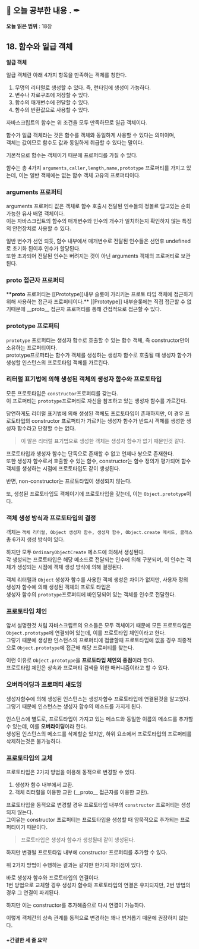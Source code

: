 ## 📕 오늘 공부한 내용 . ✒

**오늘 읽은 범위** : 18장

## 18. 함수와 일급 객체

**일급 객체**

일급 객체란 아래 4가지 항목을 만족하는 객체를 칭한다.

1. 무명의 리터럴로 생성할 수 있다. 즉, 런타임에 생성이 가능하다.
2. 변수나 자료구조에 저장할 수 있다.
3. 함수의 매개변수에 전달할 수 있다.
4. 함수의 반환값으로 사용할 수 있다.

자바스크립트의 함수는 위 조건을 모두 만족하므로 일급 객체이다.

함수가 일급 객체라는 것은 함수를 객체와 동일하게 사용할 수 있다는 의미이며,<br>
객체는 값이므로 함수도 값과 동일하게 취급할 수 있다는 말이다.

기본적으로 함수는 객체이기 때문에 프로퍼티를 가질 수 있다.

함수는 총 4가지 `arguments,caller,length,name,prototype` 프로퍼티를 가지고 있는데, 이는 일반 객체에는 없는 함수 객체 고유의 프로퍼티이다.

### arguments 프로퍼티

arguments 프로퍼티 값은 객체로 함수 호출시 전달된 인수들의 정볼르 담고있는 순회 가능한 유사 배열 객체이다.<br>
이는 자바스크립트의 함수의 매개변수와 인수의 개수가 일치하는지 확인하지 않는 특징의 안전장치로 사용할 수 있다.

일반 변수가 선언 되듯, 함수 내부에서 매개변수로 전달된 인수들은 선언후 undefined로 초기화 된이후 인수가 할당된다.<br>
또한 초과되어 전달된 인수는 버려지는 것이 아닌 arguments 객체의 프로퍼티로 보관된다.

### **proto** 접근자 프로퍼티

\***\*proto** 프로퍼티는 [[Prototype]]내부 슬롯이 가리키는 프로토 타입 객체에 접근하기 위해 사용하는 접근자 프로퍼티이다.\*\*
[[Prototype]] 내부슬롯에는 직접 접근할 수 없기때문에 \_\_proto\_\_ 접근자 프로퍼티를 통해 간접적으로 접근할 수 있다.

### prototype 프로퍼티

`prototype` 프로퍼티는 생성자 함수로 호출할 수 있는 함수 객체, 즉 constructor만이 소유하는 프로퍼티이다.<br>
prototype프로퍼티는 함수가 객체를 생성하는 생성자 함수로 호출될 때 생성자 함수가 생성할 인스턴스의 프로토타입 객체를 가르킨다.

### 리터럴 표기법에 의해 생성된 객체의 생성자 함수와 프로토타입

모든 프로토타입은 `constructor`프로퍼티를 갖는다.<br>
이 프로퍼티는 `prototype`프로퍼티로 자신을 참조하고 있는 생성자 함수를 가르킨다.

당연하게도 리터럴 표기법에 의해 생성된 객체도 프로토타입이 존재하지만, 이 경우 프로토타입의 constructor 프로퍼티가 가르키는 생성자 함수가 반드시 객체를 생성한 생성자 함수라고 단정할 수는 없다.

> 이 말은 리터럴 표기법으로 생성한 객체는 생성자 함수가 없기 때문인것 같다.

프로토타입과 생성자 함수는 단독으로 존재할 수 없고 언제나 쌍으로 존재한다.<br>
또한 생성자 함수로서 호출할 수 있는 함수, constructor는 함수 정의가 평가되어 함수 객체를 생성하는 시점에 프로토타입도 같이 생성된다.

반면, non-constructor는 프로토타입이 생성되지 않는다.

또, 생성된 프로토타입도 객체이기에 프로토타입을 갖는데, 이는 `Object.prototype`이다.

### 객체 생성 방식과 프로토타입의 결정

객체는 `객체 리터럴, Object 생성자 함수, 생성자 함수, Object.create 메서드, 클래스` 총 6가지 생성 방식이 있다.

하지만 모두 `OrdinaryObjectCreate` 메소드에 의해서 생성된다.<br>
각 생성되는 프로토타입은 해당 메소드로 전달되는 인수에 의해 구분되며, 이 인수는 객체가 생성되는 시점에 객체 생성 방식에 의해 결정된다.

객체 리터럴과 `Object` 생성자 함수를 사용한 객체 생성은 차이가 없지만, 사용자 정의 생성자 함수에 의해 생성된 객체의 프로토 타입은<br>
생성자 함수의 `prototype`프로퍼티에 바인딩되어 있는 객체를 인수로 전달한다.

### 프로토타입 체인

앞서 설명한것 처럼 자바스크립트의 요소들은 모두 객체이기 때문에 모든 프로토타입은 `Object.prototype`에 연결되어 있는데, 이를 프로토타입 체인이라고 한다.<br>
그렇기 때문에 생성한 인스턴스의 프로퍼티에 접글할때 프로토타입에 없을 경우 최종적으로 `Object.prototype`에 접근해 해당 프로퍼티를 찾는다.

이런 이유로 `Object.prototype`을 **프로토타입 체인의 종점**이라 한다.<br>
프로토타입 체인은 상속과 프로퍼티 검색을 위한 매커니즘이라고 할 수 있다.

### 오버라이딩과 프로퍼티 섀도잉

생성자함수에 의해 생성된 인스턴스는 생성자함수 프로토타입에 연결된것을 알고있다.<br>
그렇기 때문에 인스턴스는 생성자 함수의 메소드를 가지게 된다.

인스턴스에 별도로, 프로토타입이 가지고 있는 메소드와 동일한 이름의 메소드를 추가할 수 있는데, 이를 **오버라이딩**이라 한다.<br>
생성된 인스턴스의 메소드를 삭제할순 있지만, 하위 요소에서 프로토타입의 프로퍼티를 삭제하는것은 불가능하다.

### 프로토타입의 교체

프로토타입은 2가지 방법을 이용해 동적으로 변경할 수 있다.<br>

1. 생성자 함수 내부에서 교환.
2. 객체 리터럴을 이용한 교환 (\_\_proto\_\_ 접근자를 이용한 교환).

프로토타입을 동적으로 변경할 경우 프로토타입 내부의 `constructor` 프로퍼티는 생성되지 않는다.<br>
그이유는 constructor 프로퍼티는 프로토타입을 생성할 때 암묵적으로 추가되는 프로퍼티이기 때문이다.

> 프로토타입은 생성자 함수가 생성될때 같이 생성된다.

하지만 변경될 프로토타입 내부에 constructor 프로퍼티를 추가할 수 있다.

위 2가지 방법이 수행하는 결과는 같지만 한가지 차이점이 있다.

바로 생성자 함수와 프로토타입의 연결이다.<br>
1번 방법으로 교체할 경우 생성자 함수와 프로토타입의 연결은 유지되지만, 2번 방법의 경우 그 연결이 파괴된다.

하지만 이는 constructor를 추가해줌으로 다시 연결이 가능하다.

이렇게 객체간의 상속 관계를 동적으로 변경하는 꽤나 번거롭기 때문에 권장하지 않는다.

#### +간결한 세 줄 요약
